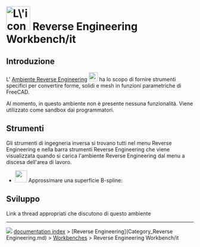 # <img alt="L\'icona di Reverse Engineering" src=images/Workbench_Reverse_Engineering.svg  style="width:64px;"> Reverse Engineering Workbench/it



## Introduzione

L\' [Ambiente Reverse Engineering](Reverse_Engineering_Workbench/it.md) <img alt="" src=images/Workbench_Reverse_Engineering.svg  style="width:24px;"> ha lo scopo di fornire strumenti specifici per convertire forme, solidi e mesh in funzioni parametriche di FreeCAD.

Al momento, in questo ambiente non è presente nessuna funzionalità. Viene utilizzato come sandbox dai programmatori.



## Strumenti

Gli strumenti di ingegneria inversa si trovano tutti nel menu Reverse Engineering e nella barra strumenti Reverse Engineering che viene visualizzata quando si carica l\'ambiente Reverse Engineering dal menu a discesa dell\'area di lavoro.

-   <img alt="" src=images/FitSurface.svg  style="width:32px;"> Approssimare una superficie B-spline:



## Sviluppo

Link a thread appropriati che discutono di questo ambiente



---
![](images/Button_right.svg) [documentation index](../README.md) > [Reverse Engineering](Category_Reverse Engineering.md) > [Workbenches](Category_Workbenches.md) > Reverse Engineering Workbench/it

